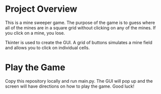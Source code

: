 # Project Overview
This is a mine sweeper game. The purpose of the game is to guess where all of the mines are in a square grid without clicking on any of the mines. If you click on a mine, you lose.

Tkinter is used to create the GUI. A grid of buttons simulates a mine field and allows you to click on individual cells. 

# Play the Game
Copy this repository locally and run main.py. The GUI will pop up and the screen will have directions on how to play the game. Good luck!

